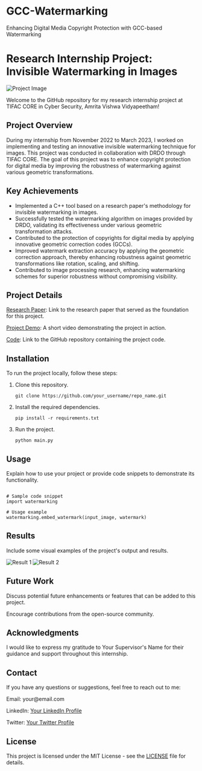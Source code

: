 # GCC-Watermarking
Enhancing Digital Media Copyright Protection with GCC-based Watermarking

<h1>Research Internship Project: Invisible Watermarking in Images</h1>

<img src="link_to_project_image.png" alt="Project Image"> <!-- Add an image representing your project, if available -->

<p>Welcome to the GitHub repository for my research internship project at TIFAC CORE in Cyber Security, Amrita Vishwa Vidyapeetham!</p>

<h2>Project Overview</h2>

<p>During my internship from November 2022 to March 2023, I worked on implementing and testing an innovative invisible watermarking technique for images. This project was conducted in collaboration with DRDO through TIFAC CORE. The goal of this project was to enhance copyright protection for digital media by improving the robustness of watermarking against various geometric transformations.</p>

<h2>Key Achievements</h2>

<ul>
    <li>Implemented a C++ tool based on a research paper's methodology for invisible watermarking in images.</li>
    <li>Successfully tested the watermarking algorithm on images provided by DRDO, validating its effectiveness under various geometric transformation attacks.</li>
    <li>Contributed to the protection of copyrights for digital media by applying innovative geometric correction codes (GCCs).</li>
    <li>Improved watermark extraction accuracy by applying the geometric correction approach, thereby enhancing robustness against geometric transformations like rotation, scaling, and shifting.</li>
    <li>Contributed to image processing research, enhancing watermarking schemes for superior robustness without compromising visibility.</li>
</ul>

<h2>Project Details</h2>

<p><a href="link_to_research_paper.pdf">Research Paper</a>: Link to the research paper that served as the foundation for this project.</p>
<p><a href="link_to_demo_video.mp4">Project Demo</a>: A short video demonstrating the project in action.</p>
<p><a href="link_to_code_repository">Code</a>: Link to the GitHub repository containing the project code.</p>

<h2>Installation</h2>

<p>To run the project locally, follow these steps:</p>

<ol>
    <li>Clone this repository.</li>
    <pre><code>git clone https://github.com/your_username/repo_name.git</code></pre>
    <li>Install the required dependencies.</li>
    <pre><code>pip install -r requirements.txt</code></pre>
    <li>Run the project.</li>
    <pre><code>python main.py</code></pre>
</ol>

<h2>Usage</h2>

<p>Explain how to use your project or provide code snippets to demonstrate its functionality.</p>

<pre><code>
# Sample code snippet
import watermarking

# Usage example
watermarking.embed_watermark(input_image, watermark)
</code></pre>

<h2>Results</h2>

<p>Include some visual examples of the project's output and results.</p>

<img src="link_to_result1.png" alt="Result 1">
<img src="link_to_result2.png" alt="Result 2">

<h2>Future Work</h2>

<p>Discuss potential future enhancements or features that can be added to this project.</p>
<p>Encourage contributions from the open-source community.</p>

<h2>Acknowledgments</h2>

<p>I would like to express my gratitude to Your Supervisor's Name for their guidance and support throughout this internship.</p>

<h2>Contact</h2>

<p>If you have any questions or suggestions, feel free to reach out to me:</p>

<p>Email: your@email.com</p>
<p>LinkedIn: <a href="https://www.linkedin.com/in/your_profile">Your LinkedIn Profile</a></p>
<p>Twitter: <a href="https://twitter.com/your_profile">Your Twitter Profile</a></p>

<h2>License</h2>

<p>This project is licensed under the MIT License - see the <a href="LICENSE">LICENSE</a> file for details.</p>
